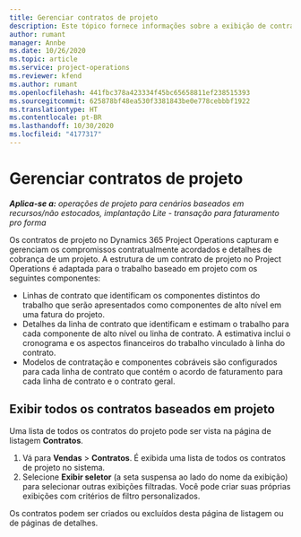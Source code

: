 ```yaml
---
title: Gerenciar contratos de projeto
description: Este tópico fornece informações sobre a exibição de contratos baseados em projeto.
author: rumant
manager: Annbe
ms.date: 10/26/2020
ms.topic: article
ms.service: project-operations
ms.reviewer: kfend
ms.author: rumant
ms.openlocfilehash: 441fbc378a423334f45bc65658811ef238515393
ms.sourcegitcommit: 625878bf48ea530f3381843be0e778cebbbf1922
ms.translationtype: HT
ms.contentlocale: pt-BR
ms.lasthandoff: 10/30/2020
ms.locfileid: "4177317"
---
```

# <a name="manage-project-contracts"></a>Gerenciar contratos de projeto

_**Aplica-se a:** operações de projeto para cenários baseados em recursos/não estocados, implantação Lite - transação para faturamento pro forma_

Os contratos de projeto no Dynamics 365 Project Operations capturam e gerenciam os compromissos contratualmente acordados e detalhes de cobrança de um projeto. A estrutura de um contrato de projeto no Project Operations é adaptada para o trabalho baseado em projeto com os seguintes componentes:

- Linhas de contrato que identificam os componentes distintos do trabalho que serão apresentados como componentes de alto nível em uma fatura do projeto.
- Detalhes da linha de contrato que identificam e estimam o trabalho para cada componente de alto nível ou linha de contrato. A estimativa inclui o cronograma e os aspectos financeiros do trabalho vinculado à linha do contrato.
- Modelos de contratação e componentes cobráveis são configurados para cada linha de contrato que contém o acordo de faturamento para cada linha de contrato e o contrato geral.

## <a name="view-all-project-based-contracts"></a>Exibir todos os contratos baseados em projeto

Uma lista de todos os contratos do projeto pode ser vista na página de listagem **Contratos**. 

1. Vá para **Vendas** > **Contratos**. É exibida uma lista de todos os contratos de projeto no sistema. 
2. Selecione **Exibir seletor** (a seta suspensa ao lado do nome da exibição) para selecionar outras exibições filtradas. Você pode criar suas próprias exibições com critérios de filtro personalizados.

Os contratos podem ser criados ou excluídos desta página de listagem ou de páginas de detalhes.
